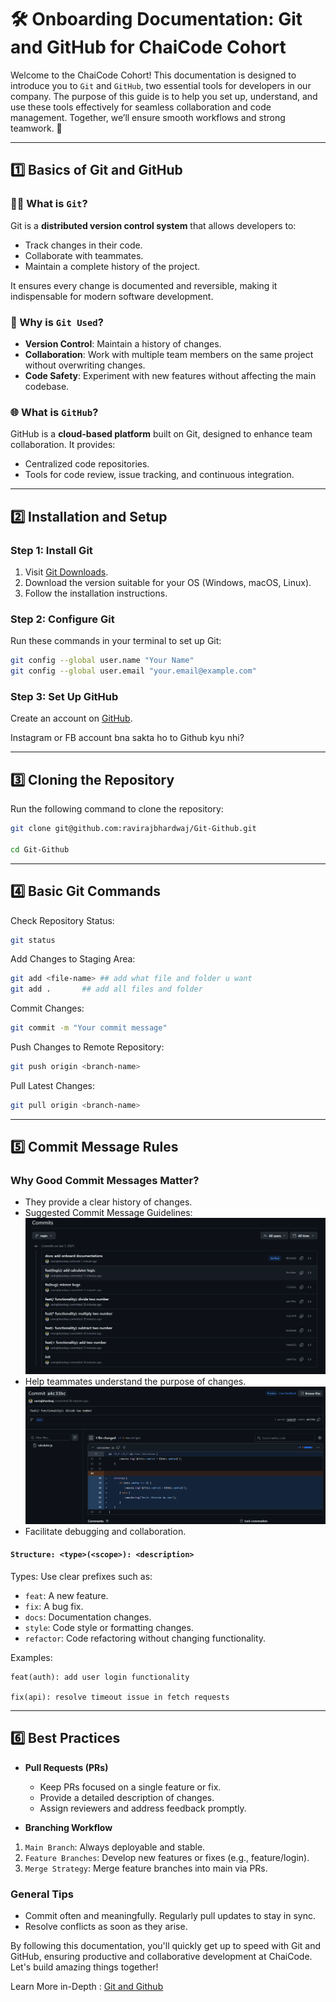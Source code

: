 # 🛠️ Onboarding Documentation: Git and GitHub for ChaiCode Cohort

Welcome to the ChaiCode Cohort! This documentation is designed to introduce you to `Git` and `GitHub`, two essential tools for developers in our company. The purpose of this guide is to help you set up, understand, and use these tools effectively for seamless collaboration and code management. Together, we’ll ensure smooth workflows and strong teamwork. 🚀

---
 
## 1️⃣ Basics of Git and GitHub

### 🧑‍💻 What is `Git`?

Git is a **distributed version control system** that allows developers to:
- Track changes in their code.
- Collaborate with teammates.
- Maintain a complete history of the project.

It ensures every change is documented and reversible, making it indispensable for modern software development.

### 🤔 Why is `Git Used`?

- **Version Control**: Maintain a history of changes.
- **Collaboration**: Work with multiple team members on the same project without overwriting changes.
- **Code Safety**: Experiment with new features without affecting the main codebase.

### 🌐 What is `GitHub`?

GitHub is a **cloud-based platform** built on Git, designed to enhance team collaboration. It provides:
- Centralized code repositories.
- Tools for code review, issue tracking, and continuous integration.

---
## 2️⃣ Installation and Setup

### Step 1: Install Git
1. Visit [Git Downloads](https://git-scm.com/downloads).
2. Download the version suitable for your OS (Windows, macOS, Linux).
3. Follow the installation instructions.

### Step 2: Configure Git
Run these commands in your terminal to set up Git:
```bash
git config --global user.name "Your Name"
git config --global user.email "your.email@example.com"
```
### Step 3: Set Up GitHub

Create an account on [GitHub](https://github.com).

Instagram or FB account bna sakta ho to Github kyu nhi?

---

## 3️⃣ Cloning the Repository
Run the following command to clone the repository:

```bash
git clone git@github.com:ravirajbhardwaj/Git-Github.git

cd Git-Github
```
---
## 4️⃣ Basic Git Commands

Check Repository Status:
```bash
git status
```
Add Changes to Staging Area:
```bash
git add <file-name> ## add what file and folder u want
git add .       ## add all files and folder
```
Commit Changes:
```bash
git commit -m "Your commit message"
```
Push Changes to Remote Repository:
```bash
git push origin <branch-name>
```
Pull Latest Changes:
```bash
git pull origin <branch-name>
```
---

## 5️⃣ Commit Message Rules

### Why Good Commit Messages Matter?

- They provide a clear history of changes.
- Suggested Commit Message Guidelines:
  ![Commit History](./commits.png "a title")
- Help teammates understand the purpose of changes.
  ![Commit History](./purpose.png "a title")
- Facilitate debugging and collaboration.

#### `Structure: <type>(<scope>): <description>`
Types: Use clear prefixes such as:
- `feat`: A new feature.
- `fix`: A bug fix.
- `docs`: Documentation changes.
- `style`: Code style or formatting changes.
- `refactor`: Code refactoring without changing functionality.

Examples:
```
feat(auth): add user login functionality

fix(api): resolve timeout issue in fetch requests
```

--- 

## 6️⃣ Best Practices

- **Pull Requests (PRs)**
  - Keep PRs focused on a single feature or fix.
  - Provide a detailed description of changes.
  - Assign reviewers and address feedback promptly.

- **Branching Workflow**
1. `Main Branch`: Always deployable and stable.
2.  `Feature Branches`: Develop new features or fixes (e.g., feature/login).
3. `Merge Strategy`: Merge feature branches into main via PRs.

### General Tips

- Commit often and meaningfully.
Regularly pull updates to stay in sync.
- Resolve conflicts as soon as they arise.

By following this documentation, you'll quickly get up to speed with Git and GitHub, ensuring productive and collaborative development at ChaiCode. Let's build amazing things together!

Learn More in-Depth : [Git and Github](https://app.eraser.io/workspace/dQOSFVn4yGW3YmVGLoCd?origin=share)
